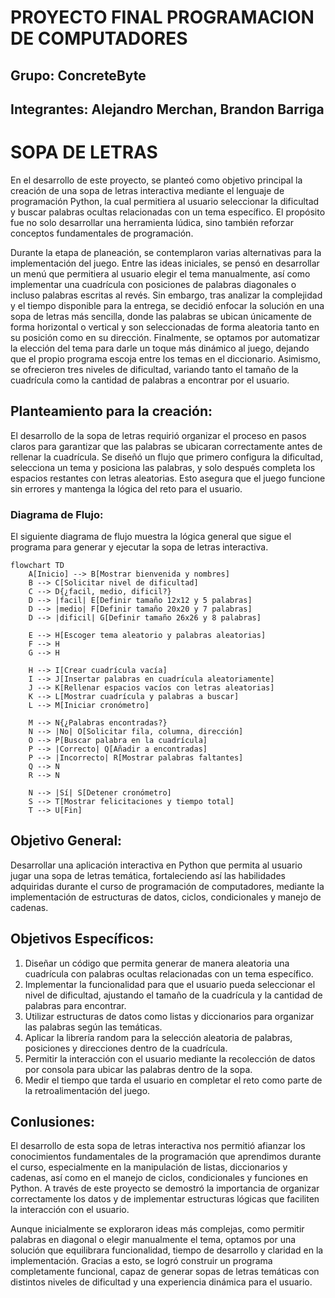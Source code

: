 # PROYECTO FINAL PROGRAMACION DE COMPUTADORES
## Grupo: ConcreteByte
## Integrantes: Alejandro Merchan, Brandon Barriga
# SOPA DE LETRAS

En el desarrollo de este proyecto, se planteó como objetivo principal la creación de una sopa de letras interactiva mediante el lenguaje de programación Python, la cual permitiera al usuario seleccionar la dificultad y buscar palabras ocultas relacionadas con un tema específico. El propósito fue no solo desarrollar una herramienta lúdica, sino también reforzar conceptos fundamentales de programación.

Durante la etapa de planeación, se contemplaron varias alternativas para la implementación del juego. Entre las ideas iniciales, se pensó en desarrollar un menú que permitiera al usuario elegir el tema manualmente, así como implementar una cuadrícula con posiciones de palabras diagonales o incluso palabras escritas al revés. Sin embargo, tras analizar la complejidad y el tiempo disponible para la entrega, se decidió enfocar la solución en una sopa de letras más sencilla, donde las palabras se ubican únicamente de forma horizontal o vertical y son seleccionadas de forma aleatoria tanto en su posición como en su dirección.
Finalmente, se optamos por automatizar la elección del tema para darle un toque más dinámico al juego, dejando que el propio programa escoja entre los temas en el diccionario. Asimismo, se ofrecieron tres niveles de dificultad, variando tanto el tamaño de la cuadrícula como la cantidad de palabras a encontrar por el usuario.

## Planteamiento para la creación:

El desarrollo de la sopa de letras requirió organizar el proceso en pasos claros para garantizar que las palabras se ubicaran correctamente antes de rellenar la cuadrícula. Se diseñó un flujo que primero configura la dificultad, selecciona un tema y posiciona las palabras, y solo después completa los espacios restantes con letras aleatorias. Esto asegura que el juego funcione sin errores y mantenga la lógica del reto para el usuario.

### Diagrama de Flujo:
El siguiente diagrama de flujo muestra la lógica general que sigue el programa para generar y ejecutar la sopa de letras interactiva.

```mermaid
flowchart TD
    A[Inicio] --> B[Mostrar bienvenida y nombres]
    B --> C[Solicitar nivel de dificultad]
    C --> D{¿facil, medio, dificil?}
    D --> |facil| E[Definir tamaño 12x12 y 5 palabras]
    D --> |medio| F[Definir tamaño 20x20 y 7 palabras]
    D --> |dificil| G[Definir tamaño 26x26 y 8 palabras]

    E --> H[Escoger tema aleatorio y palabras aleatorias]
    F --> H
    G --> H

    H --> I[Crear cuadrícula vacía]
    I --> J[Insertar palabras en cuadrícula aleatoriamente]
    J --> K[Rellenar espacios vacíos con letras aleatorias]
    K --> L[Mostrar cuadrícula y palabras a buscar]
    L --> M[Iniciar cronómetro]

    M --> N{¿Palabras encontradas?}
    N --> |No| O[Solicitar fila, columna, dirección]
    O --> P[Buscar palabra en la cuadrícula]
    P --> |Correcto| Q[Añadir a encontradas]
    P --> |Incorrecto| R[Mostrar palabras faltantes]
    Q --> N
    R --> N

    N --> |Sí| S[Detener cronómetro]
    S --> T[Mostrar felicitaciones y tiempo total]
    T --> U[Fin]
```


## Objetivo General:

Desarrollar una aplicación interactiva en Python que permita al usuario jugar una sopa de letras temática, fortaleciendo así las habilidades adquiridas durante el curso de programación de computadores, mediante la implementación de estructuras de datos, ciclos, condicionales y manejo de cadenas.

## Objetivos Específicos:

1. Diseñar un código que permita generar de manera aleatoria una cuadrícula con palabras ocultas relacionadas con un tema específico.
2. Implementar la funcionalidad para que el usuario pueda seleccionar el nivel de dificultad, ajustando el tamaño de la cuadrícula y la cantidad de palabras para encontrar.
3. Utilizar estructuras de datos como listas y diccionarios para organizar las palabras según las temáticas.
4. Aplicar la librería random para la selección aleatoria de palabras, posiciones y direcciones dentro de la cuadrícula.
5. Permitir la interacción con el usuario mediante la recolección de datos por consola para ubicar las palabras dentro de la sopa.
6. Medir el tiempo que tarda el usuario en completar el reto como parte de la retroalimentación del juego.

## Conlusiones:

El desarrollo de esta sopa de letras interactiva nos permitió afianzar los conocimientos fundamentales de la programación que aprendimos durante el curso, especialmente en la manipulación de listas, diccionarios y cadenas, así como en el manejo de ciclos, condicionales y funciones en Python. A través de este proyecto se demostró la importancia de organizar correctamente los datos y de implementar estructuras lógicas que faciliten la interacción con el usuario.

Aunque inicialmente se exploraron ideas más complejas, como permitir palabras en diagonal o elegir manualmente el tema, optamos por una solución que equilibrara funcionalidad, tiempo de desarrollo y claridad en la implementación. Gracias a esto, se logró construir un programa completamente funcional, capaz de generar sopas de letras temáticas con distintos niveles de dificultad y una experiencia dinámica para el usuario.





